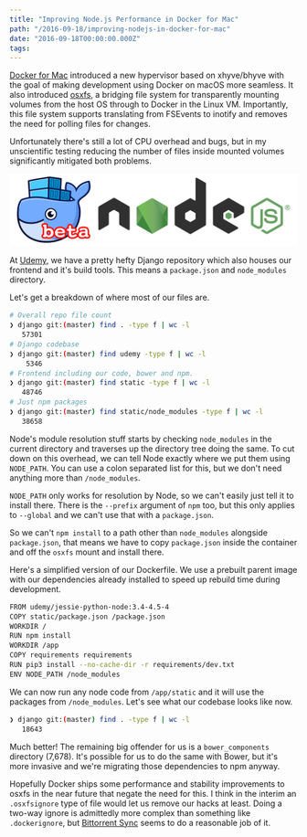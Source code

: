 ```yaml
---
title: "Improving Node.js Performance in Docker for Mac"
path: "/2016-09-18/improving-nodejs-in-docker-for-mac"
date: "2016-09-18T00:00:00.000Z"
tags:
---
```


[Docker for Mac](https://docs.docker.com/docker-for-mac/) introduced a new hypervisor based on xhyve/bhyve with the goal of making development using Docker on macOS more seamless. It also introduced [osxfs](https://docs.docker.com/docker-for-mac/osxfs/), a bridging file system for transparently mounting volumes from the host OS through to Docker in the Linux VM. Importantly, this file system supports translating from FSEvents to inotify and removes the need for polling files for changes.

Unfortunately there's still a lot of CPU overhead and bugs, but in my unscientific testing reducing the number of files inside mounted volumes significantly mitigated both problems.

<img src="./docker-node.png" class="full-image" alt="Docker and Node.js logos" />

At [Udemy](https://www.udemy.com), we have a pretty hefty Django repository which also houses our frontend and it's build tools. This means a `package.json` and `node_modules` directory.

Let's get a breakdown of where most of our files are.


```bash
# Overall repo file count
❯ django git:(master) find . -type f | wc -l
   57301
# Django codebase
❯ django git:(master) find udemy -type f | wc -l
    5346
# Frontend including our code, bower and npm.
❯ django git:(master) find static -type f | wc -l
   48746
# Just npm packages
❯ django git:(master) find static/node_modules -type f | wc -l
   38658
```


Node's module resolution stuff starts by checking `node_modules` in the current directory and traverses up the directory tree doing the same. To cut down on this overhead, we can tell Node exactly where we put them using `NODE_PATH`. You can use a colon separated list for this, but we don't need anything more than `/node_modules`.

`NODE_PATH` only works for resolution by Node, so we can't easily just tell it to install there. There is the `--prefix` argument of `npm` too, but this only applies to `--global` and we can't use that with a `package.json`.

So we can't `npm install` to a path other than `node_modules` alongside `package.json`, that means we have to copy `package.json` inside the container and off the `osxfs` mount and install there.

Here's a simplified version of our Dockerfile. We use a prebuilt parent image with our dependencies already installed to speed up rebuild time during development.


```bash
FROM udemy/jessie-python-node:3.4-4.5-4
COPY static/package.json /package.json
WORKDIR /
RUN npm install
WORKDIR /app
COPY requirements requirements
RUN pip3 install --no-cache-dir -r requirements/dev.txt
ENV NODE_PATH /node_modules
```


We can now run any node code from `/app/static` and it will use the packages from `/node_modules`. Let's see what our codebase looks like now.

```bash
❯ django git:(master) find . -type f | wc -l
   18643
```

Much better! The remaining big offender for us is a `bower_components` directory (7,678). It's possible for us to do the same with Bower, but it's more invasive and we're migrating those dependencies to npm anyway.

Hopefully Docker ships some performance and stability improvements to osxfs in the near future that negate the need for this. I think in the interim an `.osxfsignore` type of file would let us remove our hacks at least. Doing a two-way ignore is admittedly more complex than something like `.dockerignore`, but [Bittorrent Sync](https://help.getsync.com/hc/en-us/articles/205451055-What-are-sync-StreamsList-sync-IgnoreList-and-the-sync-Archive-folder-) seems to do a reasonable job of it.
